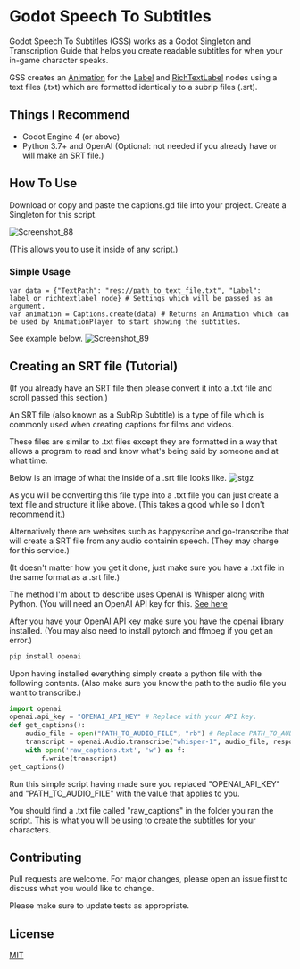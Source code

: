 # Godot Speech To Subtitles

Godot Speech To Subtitles (GSS) works as a Godot Singleton and Transcription Guide that helps you create readable subtitles for when your in-game character speaks.

GSS creates an [Animation](https://docs.godotengine.org/en/stable/classes/class_animation.html) for the [Label](https://docs.godotengine.org/en/stable/classes/class_label.html) and [RichTextLabel](https://docs.godotengine.org/en/stable/classes/class_richtextlabel.html) nodes using a text files (.txt) which are formatted identically to a subrip files (.srt).

## Things I Recommend

- Godot Engine 4 (or above)
- Python 3.7+ and OpenAI (Optional: not needed if you already have or will make an SRT file.)

## How To Use

Download or copy and paste the captions.gd file into your project.
Create a Singleton for this script.

![Screenshot_88](https://github.com/1Othello/godot-speech-to-subtitles/assets/132980114/750c3696-43f4-4830-a6c0-b4c63d6d5b9d)

(This allows you to use it inside of any script.)


### Simple Usage

```
var data = {"TextPath": "res://path_to_text_file.txt", "Label": label_or_richtextlabel_node} # Settings which will be passed as an argument.
var animation = Captions.create(data) # Returns an Animation which can be used by AnimationPlayer to start showing the subtitles.
```
See example below.
![Screenshot_89](https://github.com/1Othello/godot-speech-to-subtitles/assets/132980114/ef7b88f5-6220-4425-b976-7c8e03c963ba)



## Creating an SRT file (Tutorial)

(If you already have an SRT file then please convert it into a .txt file and scroll passed this section.)

An SRT file (also known as a SubRip Subtitle) is a type of file which is commonly used when creating captions for films and videos.

These files are similar to .txt files except they are formatted in a way that allows a program to read and know what's being said by someone and at what time.

Below is an image of what the inside of a .srt file looks like.
![stgz](https://github.com/1Othello/godot-speech-to-subtitles/assets/132980114/f541d6b6-a7c1-4d8f-aa97-2a4282177cde)

As you will be converting this file type into a .txt file you can just create a text file and structure it like above. (This takes a good while so I don't recommend it.)

Alternatively there are websites such as happyscribe and go-transcribe that will create a SRT file from any audio containin speech. (They may charge for this service.)

(It doesn't matter how you get it done, just make sure you have a .txt file in the same format as a .srt file.)

The method I'm about to describe uses OpenAI is Whisper along with Python. (You will need an OpenAI API key for this. [See here](https://www.howtogeek.com/885918/how-to-get-an-openai-api-key/#:~:text=How%20to%20Get%20an%20OpenAI%20API%20Key%201,Secret%20Key%22%20to%20generate%20a%20new%20API%20key.)

After you have your OpenAI API key make sure you have the openai library installed. (You may also need to install pytorch and ffmpeg if you get an error.)
```bash
pip install openai
```

Upon having installed everything simply create a python file with the following contents. (Also make sure you know the path to the audio file you want to transcribe.)

```python
import openai
openai.api_key = "OPENAI_API_KEY" # Replace with your API key.
def get_captions():
    audio_file = open("PATH_TO_AUDIO_FILE", "rb") # Replace PATH_TO_AUDIO_FILE with your audio file containing your character's speech.
    transcript = openai.Audio.transcribe("whisper-1", audio_file, response_format="srt", language="en")
    with open('raw_captions.txt', 'w') as f:
        f.write(transcript)
get_captions()
```

Run this simple script having made sure you replaced "OPENAI_API_KEY" and "PATH_TO_AUDIO_FILE" with the value that applies to you.

You should find a .txt file called "raw_captions" in the folder you ran the script. This is what you will be using to create the subtitles for your characters.


## Contributing

Pull requests are welcome. For major changes, please open an issue first
to discuss what you would like to change.

Please make sure to update tests as appropriate.

## License

[MIT](https://choosealicense.com/licenses/mit/)
